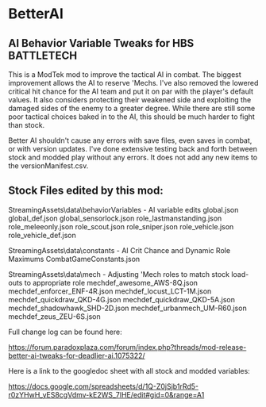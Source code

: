 # BetterAI

## AI Behavior Variable Tweaks for HBS BATTLETECH

This is a ModTek mod to improve the tactical AI in combat.  The biggest improvement allows the AI to reserve 'Mechs.  I've also removed the lowered critical hit chance for the AI team and put it on par with the player's default values.  It also considers protecting their weakened side and exploiting the damaged sides of the enemy to a greater degree.  While there are still some poor tactical choices baked in to the AI, this should be much harder to fight than stock.  

Better AI shouldn't cause any errors with save files, even saves in combat, or with version updates.  I've done extensive testing back and forth between stock and modded play without any errors.  It does not add any new items to the versionManifest.csv.

## Stock Files edited by this mod:

StreamingAssets\data\behaviorVariables - AI variable edits
global.json
global_def.json
global_sensorlock.json
role_lastmanstanding.json
role_meleeonly.json
role_scout.json
role_sniper.json
role_vehicle.json
role_vehicle_def.json

StreamingAssets\data\constants - AI Crit Chance and Dynamic Role Maximums
CombatGameConstants.json

StreamingAssets\data\mech - Adjusting 'Mech roles to match stock load-outs to appropriate role
mechdef_awesome_AWS-8Q.json
mechdef_enforcer_ENF-4R.json
mechdef_locust_LCT-1M.json
mechdef_quickdraw_QKD-4G.json
mechdef_quickdraw_QKD-5A.json
mechdef_shadowhawk_SHD-2D.json
mechdef_urbanmech_UM-R60.json
mechdef_zeus_ZEU-6S.json

Full change log can be found here:

https://forum.paradoxplaza.com/forum/index.php?threads/mod-release-better-ai-tweaks-for-deadlier-ai.1075322/

Here is a link to the googledoc sheet with all stock and modded variables:

https://docs.google.com/spreadsheets/d/1Q-Z0jSjb1rRd5-r0zYHwH_yES8cgVdmv-kE2WS_7lHE/edit#gid=0&range=A1
